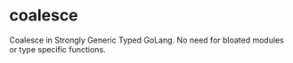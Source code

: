 # coalesce
Coalesce in Strongly Generic Typed GoLang. No need for bloated modules or type specific functions.
